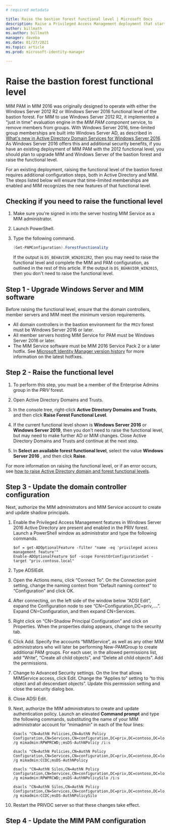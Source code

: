 ```yaml
---
# required metadata

title: Raise the bastion forest functional level | Microsoft Docs
description: Raise a Privileged Access Management deployment that started with Windows Server 2012 R2 functional level to the Windows Server 2016 functional level.
author: billmath
ms.author: billmath
manager: daveba
ms.date: 01/27/2021
ms.topic: article
ms.prod: microsoft-identity-manager

---
```

# Raise the bastion forest functional level

MIM PAM in MIM 2016 was originally designed to operate with either the Windows Server 2012 R2 or Windows Server 2016 functional level of the bastion forest.  For MIM to use Windows Server 2012 R2, it implemented a "just in time" evaluation engine in the *MIM PAM component* service, to remove members from groups.  With Windows Server 2016, time-limited group memberships are built into Windows Server AD, as described in [What's new in Active Directory Domain Services for Windows Server 2016](/windows-server/identity/whats-new-active-directory-domain-services). As Windows Server 2016 offers this and additional security benefits, if you have an existing deployment of MIM PAM with the 2012 functional level, you should plan to upgrade MIM and Windows Server of the bastion forest and raise the functional level.

For an existing deployment, raising the functional level of the bastion forest requires additional configuration steps, both in Active Directory and MIM. The steps listed below will ensure that time-limited memberships are enabled and MIM recognizes the new features of that functional level.

## Checking if you need to raise the functional level

1. Make sure you're signed in into the server hosting MIM Service as a MIM administrator.
2. Launch PowerShell.
3. Type the following command.

    ```powershell
    (Get-PAMConfiguration).ForestFunctionality
    ```

    If the output is `DS_BEHAVIOR_WIN2012R2`, then you may need to raise the functional level and complete the MIM and PAM configuration, as outlined in the rest of this article.  If the output is `DS_BEHAVIOR_WIN2015`, then you don't need to raise the functional level.

## Step 1 - Upgrade Windows Server and MIM software

Before raising the functional level, ensure that the domain controllers, member servers and MIM meet the minimum version requirements.

* All domain controllers in the bastion environment for the `PRIV` forest must be Windows Server 2016 or later.
* All member servers hosting MIM Service for PAM must be Windows Server 2016 or later.
* The MIM Service software must be MIM 2016 Service Pack 2 or a later hotfix.  See [Microsoft Identity Manager version history](../reference/version-history.md) for more information on the latest hotfixes.

## Step 2 - Raise the functional level

1. To perform this step, you must be a member of the Enterprise Admins group in the *PRIV* forest.

2. Open Active Directory Domains and Trusts.

3. In the console tree, right-click **Active Directory Domains and Trusts**, and then click **Raise Forest Functional Level**.

4. If the current functional level shown is **Windows Server 2016** or **Windows Server 2019**, then you don't need to raise the functional level, but may need to make further AD or MIM changes.  Close Active Directory Domains and Trusts and continue at the next step.

5. In **Select an available forest functional level**, select the value **Windows Server 2016** , and then click **Raise**.

For more information on raising the functional level, or if an error occurs, see [how to raise Active Directory domain and forest functional levels](/troubleshoot/windows-server/identity/raise-active-directory-domain-forest-functional-levels).

## Step 3 - Update the domain controller configuration

Next, authorize the MIM administrators and MIM Service account to create and update shadow principals.

1. Enable the Privileged Access Management features in Windows Server 2016 Active Directory are present and enabled in the PRIV forest.  Launch a PowerShell window as administrator and type the following commands.

   ```
   $of = get-ADOptionalFeature -filter "name -eq 'privileged access management feature'"
   Enable-ADOptionalFeature $of -scope ForestOrConfigurationSet -target "priv.contoso.local"
   ```

2. Type ADSIEdit.

3. Open the Actions menu, click “Connect To”. On the Connection point setting, change the naming context from “Default naming context” to “Configuration” and click OK.

4. After connecting, on the left side of the window below “ADSI Edit”, expand the Configuration node to see “CN=Configuration,DC=priv,....”. Expand CN=Configuration, and then expand CN=Services.

5. Right click on “CN=Shadow Principal Configuration” and click on Properties. When the properties dialog appears, change to the security tab.

6. Click Add. Specify the accounts “MIMService”, as well as any other MIM administrators who will later be performing New-PAMGroup to create additional PAM groups. For each user, in the allowed permissions list, add “Write”, “Create all child objects”, and “Delete all child objects”. Add the permissions.

7. Change to Advanced Security settings. On the line that allows MIMService access, click Edit. Change the “Applies to” setting to “to this object and all descendant objects”. Update this permission setting and close the security dialog box.

8. Close ADSI Edit.

9. Next, authorize the MIM administrators to create and update authentication policy. Launch an elevated **Command prompt** and type the following commands, substituting the name of your MIM administrator account for “mimadmin” in each of the four lines:
    ```
    dsacls "CN=AuthN Policies,CN=AuthN Policy Configuration,CN=Services,CN=configuration,DC=priv,DC=contoso,DC=local" /g mimadmin:RPWPRCWD;;msDS-AuthNPolicy /i:s

    dsacls "CN=AuthN Policies,CN=AuthN Policy Configuration,CN=Services,CN=configuration,DC=priv,DC=contoso,DC=local" /g mimadmin:CCDC;msDS-AuthNPolicy

    dsacls "CN=AuthN Silos,CN=AuthN Policy Configuration,CN=Services,CN=configuration,DC=priv,DC=contoso,DC=local" /g mimadmin:RPWPRCWD;;msDS-AuthNPolicySilo /i:s

    dsacls "CN=AuthN Silos,CN=AuthN Policy Configuration,CN=Services,CN=configuration,DC=priv,DC=contoso,DC=local" /g mimadmin:CCDC;msDS-AuthNPolicySilo
    ```

10. Restart the PRIVDC server so that these changes take effect.

## Step 4 - Update the MIM PAM configuration


